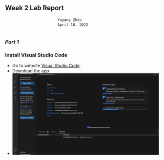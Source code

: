 ## **Week 2 Lab Report**
                            Yuyang Zhou
                            April 10, 2022
#
### *Part 1*
### Install Visual Studio Code
* Go to website [Visual Studio Code](https://code.visualstudio.com/).
* Download the app
* ![image](Visual_Studio_Code.png)

